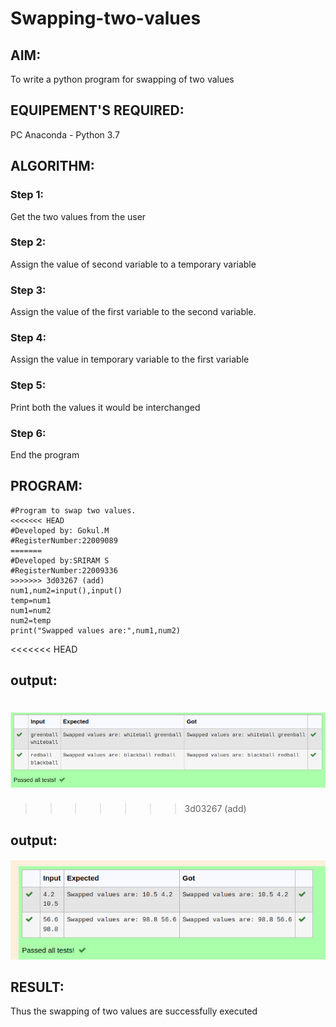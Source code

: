 # Swapping-two-values
## AIM:
To write a python program for swapping of two values
## EQUIPEMENT'S REQUIRED: 
PC
Anaconda - Python 3.7
## ALGORITHM: 
### Step 1:
Get the two values from the user
### Step 2: 
Assign the value of second variable to a temporary variable 
### Step 3: 
Assign the value of the first variable to the second variable.
### Step 4:  
Assign the value in temporary variable to the first variable
### Step 5: 
Print both the values it would be interchanged
### Step 6: 
End the program
## PROGRAM:
```
#Program to swap two values.
<<<<<<< HEAD
#Developed by: Gokul.M
#RegisterNumber:22009089
=======
#Developed by:SRIRAM S 
#RegisterNumber:22009336
>>>>>>> 3d03267 (add)
num1,num2=input(),input()
temp=num1
num1=num2
num2=temp
print("Swapped values are:",num1,num2)
```
<<<<<<< HEAD
## output:
![output](./swapping.png)
=======
>>>>>>> 3d03267 (add)

## output:
![output](./swapping%20two%20values.png)


## RESULT:
Thus the swapping of two values are successfully executed




